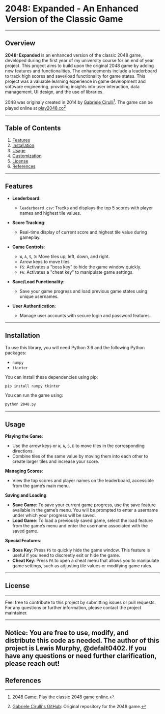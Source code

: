 # 2048: Expanded - An Enhanced Version of the Classic Game

---

## Overview

**2048: Expanded** is an enhanced version of the classic 2048 game, developed during the first year of my university course for an end of year project. This project aims to build upon the original 2048 game by adding new features and functionalities. The enhancements include a leaderboard to track high scores and save/load functionality for game states. This project was a valuable learning experience in game development and software engineering, providing insights into user interaction, data management, UI design, and the use of libraries.

2048 was originaly created in 2014 by [Gabriele Cirulli](https://github.com/gabrielecirulli/2048)[^1]. The game can be played online at [play2048.co](https://play2048.co/)[^2]

---

## Table of Contents

1. [Features](#features)
2. [Installation](#installation)
3. [Usage](#usage)
4. [Customization](#customization)
5. [License](#license)
6. [References](#references)

---

## Features

- **Leaderboard**:
  - `leaderboard.csv`: Tracks and displays the top 5 scores with player names and highest tile values.

- **Score Tracking**:
  - Real-time display of current score and highest tile value during gameplay.

- **Game Controls**:
  - `W`, `A`, `S`, `D`: Move tiles up, left, down, and right.
  - Arrow keys to move tiles
  - `F5`: Activates a "boss key" to hide the game window quickly.
  - `F6`: Activates a "cheat key" to manipulate game settings.

- **Save/Load Functionality**:
  - Save your game progress and load previous game states using unique usernames.

- **User Authentication**:
  - Manage user accounts with secure login and password features.

---

## Installation

To use this library, you will need Python 3.6 and the following Python packages:
- `numpy`
- `tkinter`

You can install these dependencies using pip:
```sh
pip install numpy tkinter
```

You can run the game using:
```sh
python 2048.py
```

---

## Usage

**Playing the Game**:
- Use the arrow keys or `W`, `A`, `S`, `D` to move tiles in the corresponding directions.
- Combine tiles of the same value by moving them into each other to create larger tiles and increase your score.

**Managing Scores**:
- View the top scores and player names on the leaderboard, accessible from the game’s main menu.

**Saving and Loading**:
- **Save Game**: To save your current game progress, use the save feature available in the game’s menu. You will be prompted to enter a username under which your progress will be saved.
- **Load Game**: To load a previously saved game, select the load feature from the game’s menu and enter the username associated with the saved game.

**Special Features**:
- **Boss Key**: Press `F5` to quickly hide the game window. This feature is useful if you need to discreetly exit or hide the game.
- **Cheat Key**: Press `F6` to open a cheat menu that allows you to manipulate game settings, such as adjusting tile values or modifying game rules.

---
## License
---

Feel free to contribute to this project by submitting issues or pull requests. For any questions or further information, please contact the project maintainer.

---

**Notice**: You are free to use, modify, and distribute this code as needed. The author of this project is Lewis Murphy, @defalt0402. If you have any questions or need further clarification, please reach out!
---

## References

[^1]: [2048 Game](https://play2048.co/): Play the classic 2048 game online.
[^2]: [Gabriele Cirulli's GitHub](https://github.com/gabrielecirulli/2048): Original repository for the 2048 game.
